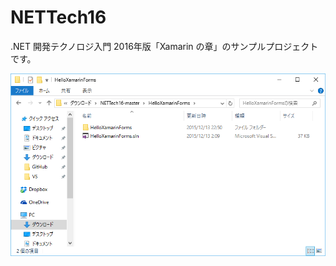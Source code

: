 # NETTech16

.NET 開発テクノロジ入門 2016年版「Xamarin の章」のサンプルプロジェクトです。

<img src="https://github.com/ytabuchi/NETTech16/blob/master/Screenshots/01%20Open.png" />
